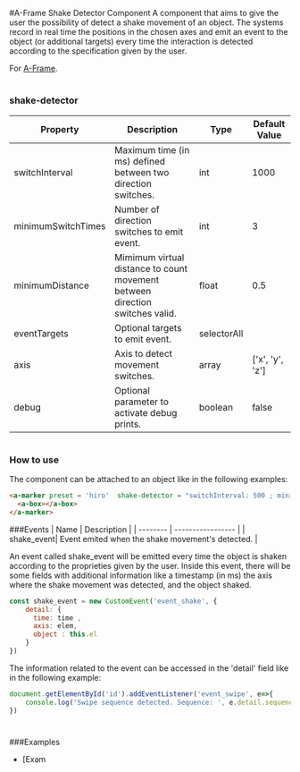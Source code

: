 #A-Frame Shake Detector Component
A component that aims to give the user the possibility of detect a shake movement of an object. The systems record in real time the positions in the chosen axes and emit an event to the object (or additional targets) every time the interaction is detected according to the specification given by the user.

For [A-Frame](https://aframe.io). 
#
### shake-detector

| Property | Description | Type | Default Value |
| -------- | ----------------- | ---- |------------- |
| switchInterval | Maximum time (in ms) defined between two direction switches. | int |   1000     |
| minimumSwitchTimes | Number of direction switches to emit event. | int | 3 |
| minimumDistance | Mimimum virtual distance to count movement between direction switches valid. | float | 0.5 |
| eventTargets | Optional targets to emit event. | selectorAll |  |
| axis | Axis to detect movement switches. | array | ['x', 'y', 'z'] |
| debug | Optional parameter to activate debug prints. | boolean  |false |
#
### How to use
The component can be attached to an object like in the following examples:
```html
<a-marker preset = 'hiro'  shake-detector = "switchInterval: 500 ; minimumSwitchTimes: 3 ; minimumDistance: 0.3 ; eventTargets:#myBox; axis:y ; debug: true;">
  <a-box></a-box>
</a-marker>
```

###Events
| Name | Description |
| -------- | ----------------- |
| shake_event| Event emited when  the shake movement's detected. |

An event called shake_event will be emitted every time the object is shaken according to the proprieties given by the user.
Inside this event, there will be some fields with additional information like a timestamp (in ms) the axis where the shake movement was detected, and the object shaked.
```js
const shake_event = new CustomEvent('event_shake', {
    detail: {
      time: time ,
      axis: elem,
      object : this.el
    }
})
```
The information related to the event can be accessed in the 'detail' field like in the following example:

```js
document.getElementById('id').addEventListener('event_swipe', e=>{
    console.log('Swipe sequence detected. Sequence: ', e.detail.sequenceIndex, ', ', e.detail.sequence, '. Time: ', e.detail.time)
})
```


#
###Examples

* [Exam